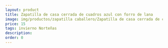 ```yaml
---
layout: product
title: Zapatilla de casa cerrada de cuadros azul con forro de lana
image: img/productos/zapatilla caballero/Zapatilla de casa cerrada de cuadros azul con forro de lana=15=invierno Norteñas.webp
price: 15
tags: invierno Norteñas
description: 
order: 0
---
```

